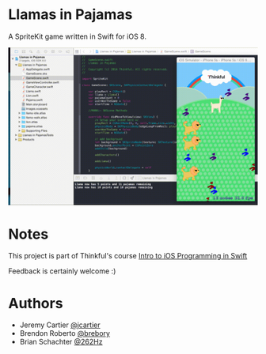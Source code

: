 # Llamas in Pajamas

A SpriteKit game written in Swift for iOS 8.

![screenshot](llama-screenshot.gif)

# Notes

This project is part of Thinkful's course [Intro to iOS Programming in Swift](http://thinkful.com)

Feedback is certainly welcome :)

# Authors

- Jeremy Cartier [@jcartier](https://twitter.com/jcartier)
- Brendon Roberto [@brebory](https://twitter.com/brebory)
- Brian Schachter [@262Hz](https://github.com/262hz)